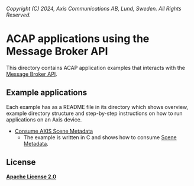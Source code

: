 *Copyright (C) 2024, Axis Communications AB, Lund, Sweden. All Rights Reserved.*

# ACAP applications using the Message Broker API

This directory contains ACAP application examples that interacts with the
[Message Broker API](https://axiscommunications.github.io/acap-documentation/docs/api/native-sdk-api.html#message-broker-api).

## Example applications

Each example has as a README file in its directory which shows overview,
example directory structure and step-by-step instructions on how to run
applications on an Axis device.

- [Consume AXIS Scene Metadata](./consume-scene-metadata/README.md)
  - The example is written in C and shows how to consume [Scene Metadata](https://www.axis.com/developer-community/scene-metadata-integration).

## License

**[Apache License 2.0](../LICENSE)**
